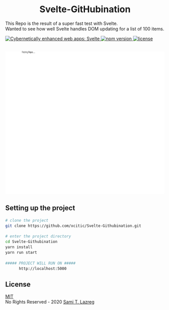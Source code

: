 <h1 align="center">
  Svelte-GitHubination
</h1>

<p>
  This Repo is the result of a super fast test with Svelte. <br>
  Wanted to see how well Svelte handles DOM updating for a list of 100 items.
</p>
<p>
  <a href="https://svelte.dev">
	<img alt="Cybernetically enhanced web apps: Svelte" src="https://sveltejs.github.io/assets/banner.png">
  </a>

  <a href="https://www.npmjs.com/package/svelte">
    <img src="https://img.shields.io/npm/v/svelte.svg" alt="npm version">
  </a>

  <a href="https://github.com/sveltejs/svelte/blob/master/LICENSE">
    <img src="https://img.shields.io/npm/l/svelte.svg" alt="license">
  </a>
</p>
<br>
<img src="https://github.com/xcitic/Svelte-Githubination/blob/master/documentation/SvelteDemo.gif" width="100%" height="450" />


## Setting up the project

```bash
# clone the project
git clone https://github.com/xcitic/Svelte-Githubination.git

# enter the project directory
cd Svelte-Githubination
yarn install
yarn run start

##### PROJECT WILL RUN ON #####
      http://localhost:5000
```

## License

[MIT](https://github.com/xcitic/Svelte-Githubination/blob/master/LICENSE) <br>
No Rights Reserved - 2020 [Sami T. Lazreg](https://samilazreg.com)
